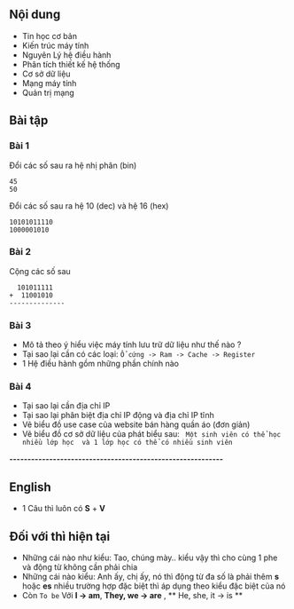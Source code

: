 ## Nội dung 

- Tin học cơ bản
- Kiến trúc máy tính
- Nguyên Lý hệ điều hành
- Phân tích thiết kế hệ thống
- Cơ sở dữ liệu
- Mạng máy tính
- Quản trị mạng 

## Bài tập

### Bài 1
Đổi các số sau ra hệ nhị phân (bin)

```
45
50
```
Đổi các số sau ra hệ 10 (dec) và hệ 16 (hex)
```
10101011110
1000001010
```

### Bài 2
Cộng các số sau
```
  101011111
+  11001010
--------------

```

### Bài 3
- Mô tả theo ý hiểu việc máy tính lưu trữ dữ liệu như thế nào ?
- Tại sao lại cần có các loại: ``Ổ cứng -> Ram -> Cache -> Register``
- 1 Hệ điều hành gồm những phần chính nào

### Bài 4
- Tại sao lại cần địa chỉ IP
- Tại sao lại phân biệt địa chỉ IP động và địa chỉ IP tĩnh 
- Vẽ biểu đồ use case của website bán hàng quần áo (đơn giản)
- Vẽ biểu đồ cơ sở dữ liệu của phát biểu sau: `` Một sinh viên có thể học nhiều lớp học  và 1 lớp học có thể có nhiều sinh viên``

**-----------------------------------------------------------**

## English

- 1 Câu thì luôn có **S** + **V**

## Đối với thì hiện tại 

- Những cái nào như kiểu: Tao, chúng mày.. kiểu vậy thì cho cùng 1 phe và động từ không cần phải chia
- Những cái nào kiểu: Anh ấy, chị ấy, nó thì động từ đa số là phải thêm **s** hoặc **es** nhiều trường hợp đặc biệt thì áp dụng theo kiểu đặc biệt của nó
- Còn ``To be`` Với **I -> am**, **They, we -> are** , ** He, she, it ->  is ** 
